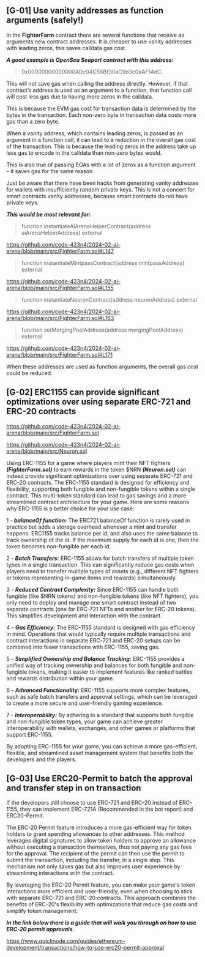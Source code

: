 ## [G-01] Use vanity addresses as function arguments (safely!)

In the **FighterFarm** contract there are several functions that receive as arguments new contract addresses. It is cheaper to use vanity addresses with leading zeros, this saves calldata gas cost.

***A good example is OpenSea Seaport contract with this address:***  
> 0x00000000000000ADc04C56Bf30aC9d3c0aAF14dC.

This will not save gas when calling the address directly. However, if that contract’s address is used as an argument to a function, that function call will cost less gas due to having more zeros in the calldata.

This is because the EVM gas cost for transaction data is determined by the bytes in the transaction. Each non-zero byte in transaction data costs more gas than a zero byte.

When a vanity address, which contains leading zeros, is passed as an argument in a function call, it can lead to a reduction in the overall gas cost of the transaction. This is because the leading zeros in the address take up less gas to encode in the calldata than non-zero bytes would.

This is also true of passing EOAs with a lot of zeros as a function argument – it saves gas for the same reason.

Just be aware that there have been hacks from generating vanity addresses for wallets with insufficiently random private keys. This is not a concert for smart contracts vanity addresses, because smart contracts do not have private keys.

***This would be most relevant for:*** 

> function instantiateAIArenaHelperContract(address aiArenaHelperAddress) external

https://github.com/code-423n4/2024-02-ai-arena/blob/main/src/FighterFarm.sol#L147

> function instantiateMintpassContract(address mintpassAddress) external

https://github.com/code-423n4/2024-02-ai-arena/blob/main/src/FighterFarm.sol#L155

> function instantiateNeuronContract(address neuronAddress) external

https://github.com/code-423n4/2024-02-ai-arena/blob/main/src/FighterFarm.sol#L163

> function setMergingPoolAddress(address mergingPoolAddress) external

https://github.com/code-423n4/2024-02-ai-arena/blob/main/src/FighterFarm.sol#L171

When these addresses are used as function arguments, the overall gas cost could be reduced.

## [G-02] ERC1155 can provide significant optimizations over using separate ERC-721 and ERC-20 contracts

https://github.com/code-423n4/2024-02-ai-arena/blob/main/src/FighterFarm.sol

https://github.com/code-423n4/2024-02-ai-arena/blob/main/src/Neuron.sol

Using ERC-1155 for a game where players mint their NFT fighters ***(FighterFarm.sol)*** to earn rewards in the token $NRN ***(Neuron.sol)*** can indeed provide significant optimizations over using separate ERC-721 and ERC-20 contracts. The ERC-1155 standard is designed for efficiency and flexibility, supporting both fungible and non-fungible tokens within a single contract. This multi-token standard can lead to gas savings and a more streamlined contract architecture for your game. Here are some reasons why ERC-1155 is a better choice for your use case:

1 - ***balanceOf function:*** The ERC721 balanceOf function is rarely used in practice but adds a storage overhead whenever a mint and transfer happens. ERC1155 tracks balance per id, and also uses the same balance to track ownership of the id. If the maximum supply for each id is one, then the token becomes non-fungible per each id.

2 - ***Batch Transfers:*** ERC-1155 allows for batch transfers of multiple token types in a single transaction. This can significantly reduce gas costs when players need to transfer multiple types of assets (e.g., different NFT fighters or tokens representing in-game items and rewards) simultaneously.

3 - ***Reduced Contract Complexity:*** Since ERC-1155 can handle both fungible (like $NRN tokens) and non-fungible tokens (like NFT fighters), you only need to deploy and manage one smart contract instead of two separate contracts (one for ERC-721 NFTs and another for ERC-20 tokens). This simplifies development and interaction with the contract.

4 - ***Gas Efficiency:*** The ERC-1155 standard is designed with gas efficiency in mind. Operations that would typically require multiple transactions and contract interactions in separate ERC-721 and ERC-20 setups can be combined into fewer transactions with ERC-1155, saving gas.

5 - ***Simplified Ownership and Balance Tracking:*** ERC-1155 provides a unified way of tracking ownership and balances for both fungible and non-fungible tokens, making it easier to implement features like ranked battles and rewards distribution within your game.

6 - ***Advanced Functionality:*** ERC-1155 supports more complex features, such as safe batch transfers and approval settings, which can be leveraged to create a more secure and user-friendly gaming experience.

7 - ***Interoperability:*** By adhering to a standard that supports both fungible and non-fungible token types, your game can achieve greater interoperability with wallets, exchanges, and other games or platforms that support ERC-1155.

By adopting ERC-1155 for your game, you can achieve a more gas-efficient, flexible, and streamlined asset management system that benefits both the developers and the players.

## [G-03] Use ERC20-Permit to batch the approval and transfer step in on transaction

If the developers still choose to use ERC-721 and ERC-20 instead of ERC-1155, they can implement ERC-721A (Recommended in the bot report) and ERC20-Permit.

The ERC-20 Permit feature introduces a more gas-efficient way for token holders to grant spending allowances to other addresses. This method leverages digital signatures to allow token holders to approve an allowance without executing a transaction themselves, thus not paying any gas fees for the approval. The recipient of the permit can then use the permit to submit the transaction, including the transfer, in a single step. This mechanism not only saves gas but also improves user experience by streamlining interactions with the contract.

By leveraging the ERC-20 Permit feature, you can make your game's token interactions more efficient and user-friendly, even when choosing to stick with separate ERC-721 and ERC-20 contracts. This approach combines the benefits of ERC-20's flexibility with optimizations that reduce gas costs and simplify token management​​.

***In the link below there is a guide that will walk you through on how to use ERC-20 permit approvals.***

https://www.quicknode.com/guides/ethereum-development/transactions/how-to-use-erc20-permit-approval

  




